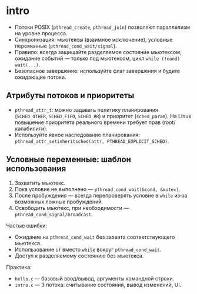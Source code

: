 # intro

- Потоки POSIX (`pthread_create`, `pthread_join`) позволяют параллелизм на уровне процесса.
- Синхронизация: мьютексы (взаимное исключение), условные переменные (`pthread_cond_wait/signal`).
- Правило: всегда защищайте разделяемое состояние мьютексом; ожидание событий — только под мьютексом, цикл `while (!cond) wait(...)`.
- Безопасное завершение: используйте флаг завершения и будите ожидающие потоки.

## Атрибуты потоков и приоритеты

- `pthread_attr_t`: можно задавать политику планирования (`SCHED_OTHER`, `SCHED_FIFO`, `SCHED_RR`) и приоритет (`sched_param`). На Linux повышение приоритета реального времени требует прав (root/капабилити).
- Используйте явное наследование планирования: `pthread_attr_setinheritsched(attr, PTHREAD_EXPLICIT_SCHED)`.

## Условные переменные: шаблон использования

1. Захватить мьютекс.
2. Пока условие не выполнено — `pthread_cond_wait(&cond, &mutex)`.
3. После пробуждения — всегда перепроверять условие в `while` из‑за возможных ложных пробуждений.
4. Освободить мьютекс, при необходимости — `pthread_cond_signal/broadcast`.

Частые ошибки:

- Ожидание на `pthread_cond_wait` без захвата соответствующего мьютекса.
- Использование `if` вместо `while` вокруг `pthread_cond_wait`.
- Доступ к разделяемому состоянию без мьютекса.

Практика:

- `hello.c` — базовый ввод/вывод, аргументы командной строки.
- `intro.c` — 3 потока: считывание состояния, вывод изменений, UI.
